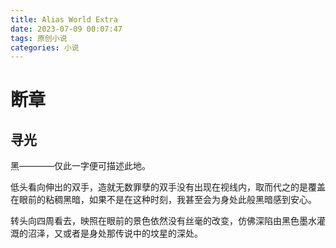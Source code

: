 ```yaml
---
title: Alias World Extra
date: 2023-07-09 00:07:47
tags: 原创小说
categories: 小说
---
```


# 断章

## 寻光

黑————仅此一字便可描述此地。

低头看向伸出的双手，造就无数罪孽的双手没有出现在视线内，取而代之的是覆盖在眼前的粘稠黑暗，如果不是在这种时刻，我甚至会为身处此般黑暗感到安心。

转头向四周看去，映照在眼前的景色依然没有丝毫的改变，仿佛深陷由黑色墨水灌溉的沼泽，又或者是身处那传说中的坟星的深处。
